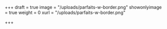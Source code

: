 +++
draft = true
image = "/uploads/parfaits-w-border.png"
showonlyimage = true
weight = 0
xurl = "/uploads/parfaits-w-border.png"

+++
